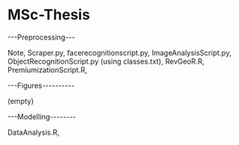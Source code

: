 # MSc-Thesis


---Preprocessing---

Note,
Scraper.py,
facerecognitionscript.py,
ImageAnalysisScript.py,
ObjectRecognitionScript.py (using classes.txt),
RevGeoR.R,
PremiumizationScript.R,


---Figures----------

(empty)


---Modelling--------

DataAnalysis.R,

